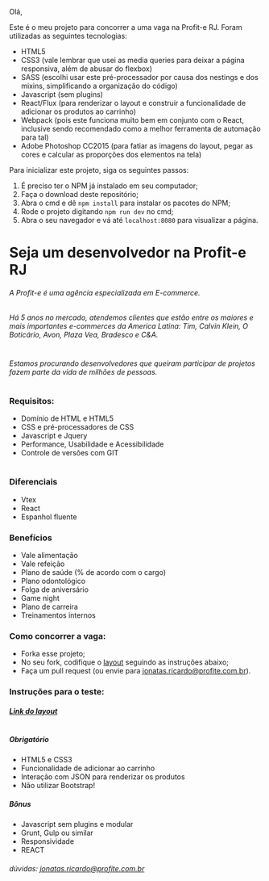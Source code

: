 Olá,

Este é o meu projeto para concorrer a uma vaga na Profit-e RJ. Foram utilizadas as seguintes tecnologias:

* HTML5
* CSS3 (vale lembrar que usei as media queries para deixar a página responsiva, além de abusar do flexbox)
* SASS (escolhi usar este pré-processador por causa dos nestings e dos mixins, simplificando a organização do código)
* Javascript (sem plugins)
* React/Flux (para renderizar o layout e construir a funcionalidade de adicionar os produtos ao carrinho)
* Webpack (pois este funciona muito bem em conjunto com o React, inclusive sendo recomendado como a melhor ferramenta de automação para tal)
* Adobe Photoshop CC2015 (para fatiar as imagens do layout, pegar as cores e calcular as proporções dos elementos na tela)

Para inicializar este projeto, siga os seguintes passos:
1. É preciso ter o NPM já instalado em seu computador;
2. Faça o download deste repositório;
3. Abra o cmd e dê `npm install` para instalar os pacotes do NPM;
4. Rode o projeto digitando `npm run dev` no cmd;
5. Abra o seu navegador e vá até `localhost:8080` para visualizar a página.


#

# Seja um desenvolvedor na Profit-e RJ

###### A Profit-e é uma agência especializada em E-commerce.  
###### Há 5 anos no mercado, atendemos clientes que estão entre os maiores e mais importantes e-commerces da America Latina: Tim, Calvin Klein, O Boticário, Avon, Plaza Vea, Bradesco e C&A.
#

###### Estamos procurando desenvolvedores que queiram participar de projetos fazem parte da vida de milhões de pessoas.

#

### Requisitos:
* Domínio de HTML e HTML5
* CSS e pré-processadores de CSS
* Javascript e Jquery
* Performance, Usabilidade e Acessibilidade
* Controle de versões com GIT

#

### Diferenciais
* Vtex
* React
* Espanhol fluente

### Benefícios
* Vale alimentação
* Vale refeição
* Plano de saúde (% de acordo com o cargo)
* Plano odontológico
* Folga de aniversário
* Game night
* Plano de carreira
* Treinamentos internos

### Como concorrer a vaga:
* Forka esse projeto;
* No seu fork, codifique o [layout](https://drive.google.com/file/d/0B9QdkCtN6CUUWUpnQW5HelBNY3c/view) seguindo as instruções abaixo;
* Faça um pull request (ou envie para jonatas.ricardo@profite.com.br).

### Instruções para o teste:

##### [Link do layout](https://drive.google.com/file/d/0B9QdkCtN6CUUWUpnQW5HelBNY3c/view)
#
##### Obrigatório
* HTML5 e CSS3
* Funcionalidade de adicionar ao carrinho
* Interação com JSON para renderizar os produtos
* Não utilizar Bootstrap!

##### Bônus
* Javascript sem plugins e modular
* Grunt, Gulp ou similar
* Responsividade
* REACT

###### dúvidas: jonatas.ricardo@profite.com.br
